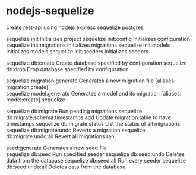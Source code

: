 # nodejs-sequelize
 create rest-api using nodejs express sequelize postgres

sequelize init                              Initializes project
sequelize init:config                       Initializes configuration
sequelize init:migrations                   Initializes migrations
sequelize init:models                       Initializes models
sequelize init:seeders                      Initializes seeders

sequelize db:create                         Create database specified by configuration
sequelize db:drop                           Drop database specified by configuration

sequelize migration:generate                Generates a new migration file                                                                                                        [aliases: migration:create]  
sequelize model:generate                    Generates a model and its migration                                                                                                          [aliases: model:create]  sequelize 

sequelize db:migrate                        Run pending migrations
sequelize db:migrate:schema:timestamps:add  Update migration table to have timestamps
sequelize db:migrate:status                 List the status of all migrations
sequelize db:migrate:undo                   Reverts a migration
sequelize db:migrate:undo:all               Revert all migrations ran

seed:generate                               Generates a new seed file    
sequelize db:seed                           Run specified seeder
sequelize db:seed:undo                      Deletes data from the database
sequelize db:seed:all                       Run every seeder
sequelize db:seed:undo:all                  Deletes data from the database